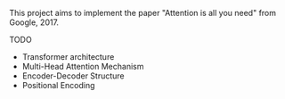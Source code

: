 This project aims to implement the paper "Attention is all you need" from Google, 2017.



TODO
- Transformer architecture
- Multi-Head Attention Mechanism
- Encoder-Decoder Structure
- Positional Encoding